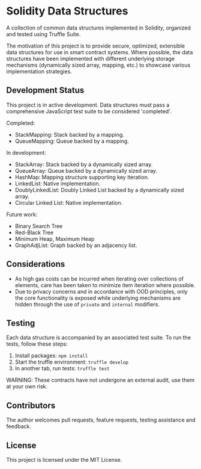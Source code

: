 # Solidity Data Structures

A collection of common data structures implemented in Solidity, organized and tested using Truffle Suite.

The motivation of this project is to provide secure, optimized, extensible data structures for use in smart contract systems. Where possible, the data structures have been implemented with different underlying storage mechanisms (dynamically sized array, mapping, etc.) to showcase various implementation strategies.

## Development Status

This project is in active development.
Data structures must pass a comprehensive JavaScript test suite to be considered 'completed'.

Completed:
- StackMapping: Stack backed by a mapping.
- QueueMapping: Queue backed by a mapping.

In development:
- StackArray: Stack backed by a dynamically sized array.
- QueueArray: Queue backed by a dynamically sized array.
- HashMap: Mapping structure supporting key iteration.
- LinkedList: Native implementation.
- DoublyLinkedList: Doubly Linked List backed by a dynamically sized array.
- Circular Linked List: Native implementation.

Future work:
- Binary Search Tree
- Red-Black Tree
- Minimum Heap, Maximum Heap
- GraphAdjList: Graph backed by an adjacency list.

## Considerations

- As high gas costs can be incurred when iterating over collections of elements, care has been taken to minimize item iteration where possible.
- Due to privacy concerns and in accordance with OOD principles, only the core functionality is exposed while underlying mechanisms are hidden through the use of `private` and `internal` modifiers.


## Testing

Each data structure is accompanied by an associated test suite. To run the tests, follow these steps:

1. Install packages: `npm install`
2. Start the truffle environment: `truffle develop`
3. In another tab, run tests: `truffle test`

WARNING: These contracts have not undergone an external audit, use them at your own risk.

## Contributors

The author welcomes pull requests, feature requests, testing assistance and feedback.

## License

This project is licensed under the MIT License.

